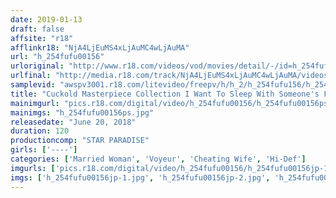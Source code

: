 ```yaml
---
date: 2019-01-13
draft: false
affsite: "r18"
afflinkr18: "NjA4LjEuMS4xLjAuMC4wLjAuMA"
url: "h_254fufu00156"
urloriginal: "http://www.r18.com/videos/vod/movies/detail/-/id=h_254fufu00156"
urlfinal: "http://media.r18.com/track/NjA4LjEuMS4xLjAuMC4wLjAuMA/videos/vod/movies/detail/-/id=h_254fufu00156"
samplevid: "awspv3001.r18.com/litevideo/freepv/h/h_2/h_254fufu156/h_254fufu156_dmb_w.mp4"
title: "Cuckold Masterpiece Collection I Want To Sleep With Someone's Faithful Wife ... I Want To See Her Moan In True Pleasure ... DX"
mainimgurl: "pics.r18.com/digital/video/h_254fufu00156/h_254fufu00156ps.jpg"
mainimgs: "h_254fufu00156ps.jpg"
releasedate: "June 20, 2018"
duration: 120
productioncomp: "STAR PARADISE"
girls: ['----']
categories: ['Married Woman', 'Voyeur', 'Cheating Wife', 'Hi-Def']
imgurls: ['pics.r18.com/digital/video/h_254fufu00156/h_254fufu00156jp-1.jpg', 'pics.r18.com/digital/video/h_254fufu00156/h_254fufu00156jp-2.jpg', 'pics.r18.com/digital/video/h_254fufu00156/h_254fufu00156jp-3.jpg', 'pics.r18.com/digital/video/h_254fufu00156/h_254fufu00156jp-4.jpg', 'pics.r18.com/digital/video/h_254fufu00156/h_254fufu00156jp-5.jpg', 'pics.r18.com/digital/video/h_254fufu00156/h_254fufu00156jp-6.jpg', 'pics.r18.com/digital/video/h_254fufu00156/h_254fufu00156jp-7.jpg', 'pics.r18.com/digital/video/h_254fufu00156/h_254fufu00156jp-8.jpg', 'pics.r18.com/digital/video/h_254fufu00156/h_254fufu00156jp-9.jpg', 'pics.r18.com/digital/video/h_254fufu00156/h_254fufu00156jp-10.jpg', 'pics.r18.com/digital/video/h_254fufu00156/h_254fufu00156jp-11.jpg', 'pics.r18.com/digital/video/h_254fufu00156/h_254fufu00156jp-12.jpg', 'pics.r18.com/digital/video/h_254fufu00156/h_254fufu00156jp-13.jpg', 'pics.r18.com/digital/video/h_254fufu00156/h_254fufu00156jp-14.jpg', 'pics.r18.com/digital/video/h_254fufu00156/h_254fufu00156jp-15.jpg', 'pics.r18.com/digital/video/h_254fufu00156/h_254fufu00156jp-16.jpg', 'pics.r18.com/digital/video/h_254fufu00156/h_254fufu00156jp-17.jpg', 'pics.r18.com/digital/video/h_254fufu00156/h_254fufu00156jp-18.jpg', 'pics.r18.com/digital/video/h_254fufu00156/h_254fufu00156jp-19.jpg', 'pics.r18.com/digital/video/h_254fufu00156/h_254fufu00156jp-20.jpg']
imgs: ['h_254fufu00156jp-1.jpg', 'h_254fufu00156jp-2.jpg', 'h_254fufu00156jp-3.jpg', 'h_254fufu00156jp-4.jpg', 'h_254fufu00156jp-5.jpg', 'h_254fufu00156jp-6.jpg', 'h_254fufu00156jp-7.jpg', 'h_254fufu00156jp-8.jpg', 'h_254fufu00156jp-9.jpg', 'h_254fufu00156jp-10.jpg', 'h_254fufu00156jp-11.jpg', 'h_254fufu00156jp-12.jpg', 'h_254fufu00156jp-13.jpg', 'h_254fufu00156jp-14.jpg', 'h_254fufu00156jp-15.jpg', 'h_254fufu00156jp-16.jpg', 'h_254fufu00156jp-17.jpg', 'h_254fufu00156jp-18.jpg', 'h_254fufu00156jp-19.jpg', 'h_254fufu00156jp-20.jpg']
---
```

